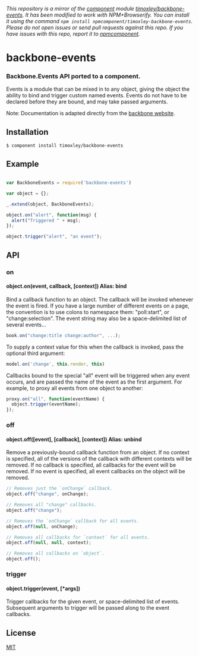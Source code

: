 *This repository is a mirror of the [component](http://component.io) module [timoxley/backbone-events](http://github.com/timoxley/backbone-events). It has been modified to work with NPM+Browserify. You can install it using the command `npm install npmcomponent/timoxley-backbone-events`. Please do not open issues or send pull requests against this repo. If you have issues with this repo, report it to [npmcomponent](https://github.com/airportyh/npmcomponent).*
# backbone-events

### Backbone.Events API ported to a component.

  Events is a module that can be mixed in to any object, giving the object the ability to bind and trigger custom named events. Events do not have to be declared before they are bound, and may take passed arguments.

Note: Documentation is adapted directly from the [backbone
website](http://backbonejs.org/).

## Installation

    $ component install timoxley/backbone-events

## Example


```js

var BackboneEvents = require('backbone-events')

var object = {};

_.extend(object, BackboneEvents);

object.on("alert", function(msg) {
  alert("Triggered " + msg);
});

object.trigger("alert", "an event");

```

## API

### on
#### object.on(event, callback, [context]) Alias: bind
Bind a callback function to an object. The callback will be invoked whenever the event is fired. If you have a large number of different events on a page, the convention is to use colons to namespace them: "poll:start", or "change:selection". The event string may also be a space-delimited list of several events...

```js
book.on("change:title change:author", ...);
```

To supply a context value for this when the callback is invoked, pass the optional third argument: 
```js
model.on('change', this.render, this)
```

Callbacks bound to the special "all" event will be triggered when any event occurs, and are passed the name of the event as the first argument. For example, to proxy all events from one object to another:
```js
proxy.on("all", function(eventName) {
  object.trigger(eventName);
});
```
### off
#### object.off([event], [callback], [context]) Alias: unbind 
Remove a previously-bound callback function from an object. If no context is specified, all of the versions of the callback with different contexts will be removed. If no callback is specified, all callbacks for the event will be removed. If no event is specified, all event callbacks on the object will be removed.

```js
// Removes just the `onChange` callback.
object.off("change", onChange);

// Removes all "change" callbacks.
object.off("change");

// Removes the `onChange` callback for all events.
object.off(null, onChange);

// Removes all callbacks for `context` for all events.
object.off(null, null, context);

// Removes all callbacks on `object`.
object.off();
```

### trigger
#### object.trigger(event, [*args])
Trigger callbacks for the given event, or space-delimited list of events. Subsequent arguments to trigger will be passed along to the event callbacks.

## License

[MIT](https://github.com/timoxley/backbone-events/blob/master/LICENSE)
